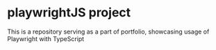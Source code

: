 # playwrightJS project

This is a repository serving as a part of portfolio, showcasing usage of Playwright with TypeScript
